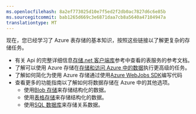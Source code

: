 ```yaml
---
ms.openlocfilehash: 8a2ef773025d10e7f5ed2f2db0ac7827d6c6e85b
ms.sourcegitcommit: bab1265d669c3e6871daa7cb8a5640a47104947a
translationtype: MT
---
```

现在，您已经学习了 Azure 表存储的基本知识，按照这些链接以了解更复杂的存储任务。

- 有关 Api 的完整详细信息[存储.net 客户端库](http://go.microsoft.com/fwlink/?LinkID=390731)参考中查看的表服务的参考文档。
- 了解可以使用 Azure 存储在[存储和访问 Azure 中的数据](https://msdn.microsoft.com/library/azure/gg433040.aspx)执行更高级的任务。    
- 了解如何简化为使用 Azure 存储通过使用[Azure WebJobs SDK](../app-service/websites-dotnet-webjobs-sdk.md)编写代码
- 查看更多的功能指南以了解如何将数据存储在 Azure 中的其他选项。
  - 使用[Blob 存储](./storage-dotnet-how-to-use-blobs.md)来存储结构化的数据。
  - 使用[表格存储](./storage-dotnet-how-to-use-tables.md)来存储结构化的数据。
  - 使用[SQL 数据库](../sql-database/sql-database-dotnet-how-to-use.md)来存储关系数据。

